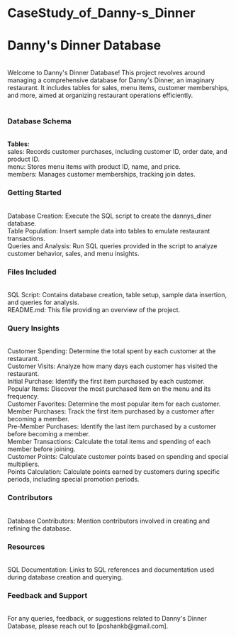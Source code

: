 # CaseStudy_of_Danny-s_Dinner <br>
<h1>Danny's Dinner Database</h1> <br>
Welcome to Danny's Dinner Database! This project revolves around managing a comprehensive database for Danny's Dinner, an imaginary restaurant. It includes tables for sales, menu items, customer memberships, and more, aimed at organizing restaurant operations efficiently.<br>
<br>
<h3>Database Schema</h3><br>
<b>Tables:</b><br>
sales: Records customer purchases, including customer ID, order date, and product ID.<br>
menu: Stores menu items with product ID, name, and price.<br>
members: Manages customer memberships, tracking join dates.<br>
<h3>Getting Started</h3><br>
Database Creation: Execute the SQL script to create the dannys_diner database.<br>
Table Population: Insert sample data into tables to emulate restaurant transactions.<br>
Queries and Analysis: Run SQL queries provided in the script to analyze customer behavior, sales, and menu insights.<br>
<h3>Files Included</h3><br>
SQL Script: Contains database creation, table setup, sample data insertion, and queries for analysis.<br>
README.md: This file providing an overview of the project.<br>
<h3>Query Insights</h3><br>
Customer Spending: Determine the total spent by each customer at the restaurant.<br>
Customer Visits: Analyze how many days each customer has visited the restaurant.<br>
Initial Purchase: Identify the first item purchased by each customer.<br>
Popular Items: Discover the most purchased item on the menu and its frequency.<br>
Customer Favorites: Determine the most popular item for each customer.<br>
Member Purchases: Track the first item purchased by a customer after becoming a member.<br>
Pre-Member Purchases: Identify the last item purchased by a customer before becoming a member.<br>
Member Transactions: Calculate the total items and spending of each member before joining.<br>
Customer Points: Calculate customer points based on spending and special multipliers.<br>
Points Calculation: Calculate points earned by customers during specific periods, including special promotion periods.<br>
<h3>Contributors</h3><br>
Database Contributors: Mention contributors involved in creating and refining the database.<br>
<h3>Resources</h3><br>
SQL Documentation: Links to SQL references and documentation used during database creation and querying.<br>
<h3>Feedback and Support</h3><br>
For any queries, feedback, or suggestions related to Danny's Dinner Database, please reach out to [poshankb@gmail.com].
